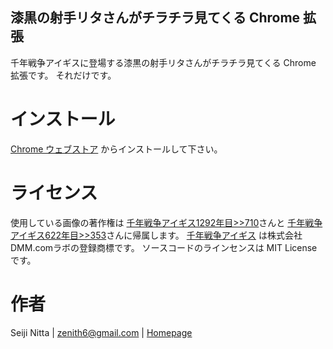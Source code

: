 漆黒の射手リタさんがチラチラ見てくる Chrome 拡張
---------------------------------------

千年戦争アイギスに登場する漆黒の射手リタさんがチラチラ見てくる Chrome 拡張です。
それだけです。


インストール
========

[Chrome ウェブストア]() からインストールして下さい。


ライセンス
========

使用している画像の著作権は
[千年戦争アイギス1292年目>>710](http://kilauea.bbspink.com/test/read.cgi/mobpink/1412817075/710)さんと
[千年戦争アイギス622年目>>353](http://kilauea.bbspink.com/test/read.cgi/mobpink/1402073611/353)さんに帰属します。
[千年戦争アイギス](http://www.dmm.com/netgame_s/aigisc/) は株式会社DMM.comラボの登録商標です。
ソースコードのラインセンスは MIT License です。


作者
====

Seiji Nitta | <zenith6@gmail.com> | [Homepage](http://zenith6.github.io/)
